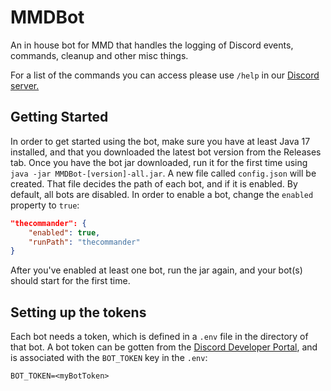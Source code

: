 # MMDBot
An in house bot for MMD that handles the logging of Discord events, commands, cleanup and other misc things.

For a list of the commands you can access please use ``/help`` in our [Discord server.](https://discord.mcmoddev.com)

## Getting Started
In order to get started using the bot, make sure you have at least Java 17 installed, and that you downloaded the latest bot version from the Releases tab.
Once you have the bot jar downloaded, run it for the first time using `java -jar MMDBot-[version]-all.jar`. A new file called `config.json` will be created.
That file decides the path of each bot, and if it is enabled. By default, all bots are disabled.
In order to enable a bot, change the `enabled` property to `true`:
```json
"thecommander": {
    "enabled": true,
    "runPath": "thecommander"
}
```
After you've enabled at least one bot, run the jar again, and your bot(s) should start for the first time.
## Setting up the tokens
Each bot needs a token, which is defined in a `.env` file in the directory of that bot. A bot token can be gotten from the [Discord Developer Portal](https://discord.com/developers/applications/), and is associated with the `BOT_TOKEN` key in the `.env`:
```env
BOT_TOKEN=<myBotToken>
```
